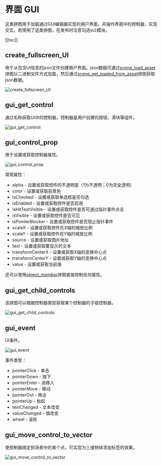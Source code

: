 # 界面 GUI

这类拼图用于加载通过GUI编辑器实现的用户界面，并操作界面中的控制器，实现交互。若使用了这类拼图，在发布时注意勾选`GUI`模块。

[[toc]]

## create_fullscreen_UI

用于从包含UI信息的json文件创建用户界面。json数据可通过[scene_load_asset](./scenes.md#scene-load-asset)拼图以二进制文件方式加载，然后通过[scene_get_loaded_from_asset](./scenes.md#scene-get-loaded-from-asset)拼图获取json数据。

![create_fullscreen_UI](https://cdn.zjbku.com/blocks/create_fullscreen_UI.png)

## gui_get_control

通过名称获取UI中的控制器。控制器是用户创建的按钮、滑块等组件。

![gui_get_control](https://cdn.zjbku.com/blocks/gui_get_control.png)

## gui_control_prop

用于设置或获取控制器属性。

![gui_control_prop](https://cdn.zjbku.com/blocks/gui_control_prop.png)

常用属性：
  - alpha - 设置或获取控件的不透明度（1为不透明；0为完全透明）
  - color - 设置或获取前景色
  - isChecked - 设置或获取单选框是否勾选
  - isEnabled - 设置或获取控件是否启用
  - isHitTestVisible - 设置或获取控件是否可通过指针事件点击
  - isVisible - 设置或获取控件是否可见
  - isPointerBlocker - 设置或获取控件是否阻止指针事件
  - scaleX - 设置或获取控件在X轴的缩放比例
  - scaleY - 设置或获取控件在Y轴的缩放比例
  - source - 设置或获取图片地址
  - text - 设置或获取要显示的文本
  - transformCenterX - 设置或获取X轴的变换中心点
  - transformCenterY - 设置或获取Y轴的变换中心点
  - value - 设置或获取当前值

还可以使用[object_member](./object.md#object-member)拼图直接控制任何属性。

## gui_get_child_controls

该拼图可以根据控制器类型获取某个控制器的子级控制器。

![gui_get_child_controls](https://cdn.zjbku.com/blocks/gui_get_child_controls.png)

## gui_event

UI事件。

![gui_event](https://cdn.zjbku.com/blocks/gui_event.png)

事件类型：
- pointerClick - 单击
- pointerDown - 按下
- pointerEnter - 进移入
- pointerMove - 移动
- pointerOut - 移出
- pointerUp - 抬起
- textChanged - 文本改变
- valueChanged - 值改变
- wheel - 滚轮

## gui_move_control_to_vector

使控制器绑定到场景中的某个点。可实现为三维物体添加标签的效果。

![gui_move_control_to_vector](https://cdn.zjbku.com/blocks/gui_move_control_to_vector.png)
